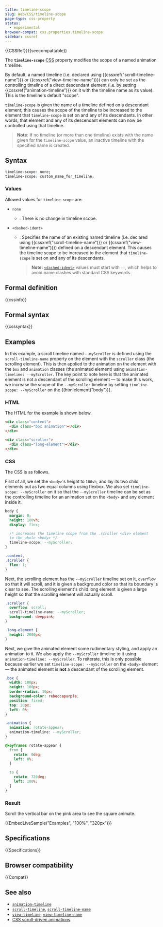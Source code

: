 ```yaml
---
title: timeline-scope
slug: Web/CSS/timeline-scope
page-type: css-property
status:
  - experimental
browser-compat: css.properties.timeline-scope
sidebar: cssref
---
```


{{CSSRef}}{{seecompattable}}

The **`timeline-scope`** [CSS](/en-US/docs/Web/CSS) property modifies the scope of a named animation timeline.

By default, a named timeline (i.e. declared using {{cssxref("scroll-timeline-name")}} or {{cssxref("view-timeline-name")}}) can only be set as the controlling timeline of a direct descendant element (i.e. by setting {{cssxref("animation-timeline")}} on it with the timeline name as its value). This is the timeline's default "scope".

`timeline-scope` is given the name of a timeline defined on a descendant element; this causes the scope of the timeline to be increased to the element that `timeline-scope` is set on and any of its descendants. In other words, that element and any of its descendant elements can now be controlled using that timeline.

> **Note:** If no timeline (or more than one timeline) exists with the name given for the `timeline-scope` value, an inactive timeline with the specified name is created.

## Syntax

```css
timeline-scope: none;
timeline-scope: custom_name_for_timeline;
```

### Values

Allowed values for `timeline-scope` are:

- `none`
  - : There is no change in timeline scope.
- `<dashed-ident>`

  - : Specifies the name of an existing named timeline (i.e. declared using {{cssxref("scroll-timeline-name")}} or {{cssxref("view-timeline-name")}}) defined on a descendant element. This causes the timeline scope to be increased to the element that `timeline-scope` is set on and any of its descendants.

    > **Note:** [`<dashed-ident>`](/en-US/docs/Web/CSS/custom-ident) values must start with `--`, which helps to avoid name clashes with standard CSS keywords.

## Formal definition

{{cssinfo}}

## Formal syntax

{{csssyntax}}

## Examples

In this example, a scroll timeline named `--myScroller` is defined using the `scroll-timeline-name` property on the element with the `scroller` class (the scrolling element). This is then applied to the animation on the element with the `box` and `animation` classes (the animated element) using `animation-timeline: --myScroller`. The key point to note here is that the animated element is not a descendant of the scrolling element — to make this work, we increase the scope of the `--myScroller` timeline by setting `timeline-scope: --myScroller` on the {{htmlelement("body")}}.

### HTML

The HTML for the example is shown below.

```html
<div class="content">
  <div class="box animation"></div>
</div>

<div class="scroller">
  <div class="long-element"></div>
</div>
```

### CSS

The CSS is as follows.

First of all, we set the `<body>`'s height to `100vh`, and lay its two child elements out as two equal columns using flexbox. We also set `timeline-scope: --myScroller` on it so that the `--myScroller` timeline can be set as the controlling timeline for an animation set on the `<body>` and any element inside it.

```css
body {
  margin: 0;
  height: 100vh;
  display: flex;

  /* increases the timeline scope from the .scroller <div> element
  to the whole <body> */
  timeline-scope: --myScroller;
}

.content,
.scroller {
  flex: 1;
}
```

Next, the scrolling element has the `--myScroller` timeline set on it, `overflow` so that it will scroll, and it is given a background color so that its boundary is clear to see. The scrolling element's child long element is given a large height so that the scrolling element will actually scroll.

```css
.scroller {
  overflow: scroll;
  scroll-timeline-name: --myScroller;
  background: deeppink;
}

.long-element {
  height: 2000px;
}
```

Next, we give the animated element some rudimentary styling, and apply an animation to it. We also apply the `--myScroller` timeline to it using `animation-timeline: --myScroller`. To reiterate, this is only possible because earlier we set `timeline-scope: --myScroller` on the `<body>` element — the animated element is **not** a descendant of the scrolling element.

```css
.box {
  width: 100px;
  height: 100px;
  border-radius: 10px;
  background-color: rebeccapurple;
  position: fixed;
  top: 20px;
  left: 0%;
}

.animation {
  animation: rotate-appear;
  animation-timeline: --myScroller;
}

@keyframes rotate-appear {
  from {
    rotate: 0deg;
    left: 0%;
  }

  to {
    rotate: 720deg;
    left: 100%;
  }
}
```

### Result

Scroll the vertical bar on the pink area to see the square animate.

{{EmbedLiveSample("Examples", "100%", "320px")}}

## Specifications

{{Specifications}}

## Browser compatibility

{{Compat}}

## See also

- [`animation-timeline`](/en-US/docs/Web/CSS/animation-timeline)
- [`scroll-timeline`](/en-US/docs/Web/CSS/scroll-timeline), [`scroll-timeline-name`](/en-US/docs/Web/CSS/scroll-timeline-name)
- [`view-timeline`](/en-US/docs/Web/CSS/view-timeline), [`view-timeline-name`](/en-US/docs/Web/CSS/view-timeline-name)
- [CSS scroll-driven animations](/en-US/docs/Web/CSS/CSS_scroll-driven_animations)
